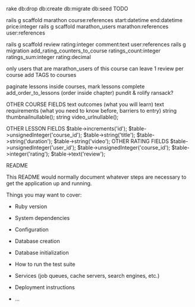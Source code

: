 rake db:drop db:create db:migrate db:seed
TODO

rails g scaffold marathon course:references start:datetime end:datetime price:integer
rails g scaffold marathon_users marathon:references user:references

rails g scaffold review rating:integer comment:text user:references
rails g migration add_rating_counters_to_course ratings_count:integer ratings_sum:integer rating:decimal

only users that are marathon_users of this course can leave 1 review per course
add TAGS to courses

paginate lessons inside courses, mark lessons complete
add_order_to_lessons (order inside chapter)
pundit & rolify
ransack?

OTHER COURSE FIELDS
text outcomes (what you will learn)
text requirements (what you need to know before, barriers to entry)
string thumbnailnullable();
string video_urlnullable();

OTHER LESSON FIELDS
            $table->increments('id');
            $table->unsignedInteger('course_id');
            $table->string('title');
            $table->string('duration');
            $table->string('video');
OTHER RATING FIELDS
            $table->unsignedInteger('user_id');
            $table->unsignedInteger('course_id');
            $table->integer('rating');
            $table->text('review');

README

This README would normally document whatever steps are necessary to get the
application up and running.




Things you may want to cover:

* Ruby version

* System dependencies

* Configuration

* Database creation

* Database initialization

* How to run the test suite

* Services (job queues, cache servers, search engines, etc.)

* Deployment instructions

* ...
